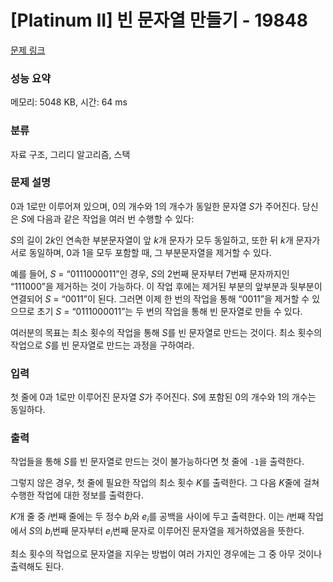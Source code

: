 # [Platinum II] 빈 문자열 만들기 - 19848 

[문제 링크](https://www.acmicpc.net/problem/19848) 

### 성능 요약

메모리: 5048 KB, 시간: 64 ms

### 분류

자료 구조, 그리디 알고리즘, 스택

### 문제 설명

<p>0과 1로만 이루어져 있으며, 0의 개수와 1의 개수가 동일한 문자열 <span style="font-style: italic;">S</span>가 주어진다. 당신은 <span style="font-style: italic;">S</span>에 다음과 같은 작업을 여러 번 수행할 수 있다:</p>

<p><span style="font-style: italic;">S</span>의 길이 2<span style="font-style: italic;">k</span>인 연속한 부분문자열이 앞 <span style="font-style: italic;">k</span>개 문자가 모두 동일하고, 또한 뒤 <span style="font-style: italic;">k</span>개 문자가 서로 동일하며, 0과 1을 모두 포함할 때, 그 부분문자열을 제거할 수 있다.</p>

<p>예를 들어, <span style="font-style: italic;">S</span> = “0111000011”인 경우, <span style="font-style: italic;">S</span>의 2번째 문자부터 7번째 문자까지인 “111000”을 제거하는 것이 가능하다. 이 작업 후에는 제거된 부분의 앞부분과 뒷부분이 연결되어 <span style="font-style: italic;">S</span> = “0011”이 된다. 그러면 이제 한 번의 작업을 통해 “0011”을 제거할 수 있으므로 초기 <span style="font-style: italic;">S</span> = “0111000011”는 두 번의 작업을 통해 빈 문자열로 만들 수 있다.</p>

<p>여러분의 목표는 최소 횟수의 작업을 통해 <span style="font-style: italic;">S</span>를 빈 문자열로 만드는 것이다. 최소 횟수의 작업으로 <span style="font-style: italic;">S</span>를 빈 문자열로 만드는 과정을 구하여라.</p>

### 입력 

 <p>첫 줄에 0과 1로만 이루어진 문자열 <span style="font-style: italic;">S</span>가 주어진다. <span style="font-style: italic;">S</span>에 포함된 0의 개수와 1의 개수는 동일하다.</p>

### 출력 

 <p>작업들을 통해 <span style="font-style: italic;">S</span>를 빈 문자열로 만드는 것이 불가능하다면 첫 줄에 <code>-1</code>을 출력한다.</p>

<p>그렇지 않은 경우, 첫 줄에 필요한 작업의 최소 횟수 <span style="font-style: italic;">K</span>를 출력한다. 그 다음 <span style="font-style: italic;">K</span>줄에 걸쳐 수행한 작업에 대한 정보를 출력한다.</p>

<p><span style="font-style: italic;">K</span>개 줄 중 <span style="font-style: italic;">i</span>번째 줄에는 두 정수 <span style="font-style: italic;">b</span><sub><span style="font-style: italic;">i</span></sub>와 <span style="font-style: italic;">e</span><sub><span style="font-style: italic;">i</span></sub>를 공백을 사이에 두고 출력한다. 이는 <span style="font-style: italic;">i</span>번째 작업에서 <span style="font-style: italic;">S</span>의 <span style="font-style: italic;">b</span><sub><span style="font-style: italic;">i</span></sub>번째 문자부터 <span style="font-style: italic;">e</span><sub><span style="font-style: italic;">i</span></sub>번째 문자로 이루어진 문자열을 제거하였음을 뜻한다.</p>

<p>최소 횟수의 작업으로 문자열을 지우는 방법이 여러 가지인 경우에는 그 중 아무 것이나 출력해도 된다.</p>

